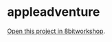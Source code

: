appleadventure
=====

[Open this project in 8bitworkshop](http://8bitworkshop.com/redir.html?platform=apple2&githubURL=https%3A%2F%2Fgithub.com%2Fomiq%2Fappleadventure&file=appleadventure.c).
